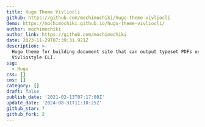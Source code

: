 ```yaml
---
title: Hugo Theme Vivliocli
github: https://github.com/mochimochiki/hugo-theme-vivliocli
demo: https://mochimochiki.github.io/hugo-theme-vivliocli/
author: mochimochiki
author_link: https://github.com/mochimochiki
date: 2023-11-29T07:39:31.921Z
description: >-
  Hugo theme for building document site that can output typeset PDFs using
  Vivliostyle CLI.
ssg:
  - Hugo
css: []
cms: []
category: []
draft: false
publish_date: '2021-02-13T07:17:08Z'
update_date: '2024-08-31T11:10:25Z'
github_star: 7
github_fork: 2
---
```


